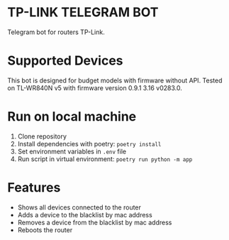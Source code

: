 # TP-LINK TELEGRAM BOT

Telegram bot for routers TP-Link.

# Supported Devices

This bot is designed for budget models with firmware without API.
Tested on TL-WR840N v5 with firmware version 0.9.1 3.16 v0283.0.

# Run on local machine

1. Clone repository
2. Install dependencies with poetry: `poetry install`
3. Set environment variables in `.env` file
4. Run script in virtual environment: `poetry run python -m app`

# Features

-   Shows all devices connected to the router
-   Adds a device to the blacklist by mac address
-   Removes a device from the blacklist by mac address
-   Reboots the router

